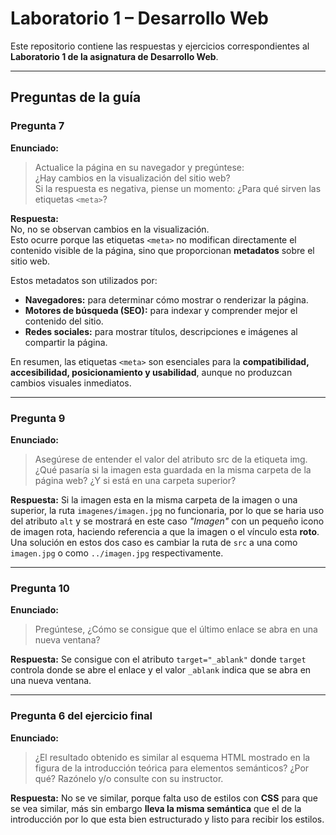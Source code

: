 # Laboratorio 1 – Desarrollo Web  

Este repositorio contiene las respuestas y ejercicios correspondientes al **Laboratorio 1 de la asignatura de Desarrollo Web**.  

---

## Preguntas de la guía  

### Pregunta 7  
**Enunciado:**  
> Actualice la página en su navegador y pregúntese:  
> ¿Hay cambios en la visualización del sitio web?  
> Si la respuesta es negativa, piense un momento: ¿Para qué sirven las etiquetas `<meta>`?

**Respuesta:**  
No, no se observan cambios en la visualización.  
Esto ocurre porque las etiquetas `<meta>` no modifican directamente el contenido visible de la página, sino que proporcionan **metadatos** sobre el sitio web.  

Estos metadatos son utilizados por:  
- **Navegadores:** para determinar cómo mostrar o renderizar la página.  
- **Motores de búsqueda (SEO):** para indexar y comprender mejor el contenido del sitio.  
- **Redes sociales:** para mostrar títulos, descripciones e imágenes al compartir la página.  

En resumen, las etiquetas `<meta>` son esenciales para la **compatibilidad, accesibilidad, posicionamiento y usabilidad**, aunque no produzcan cambios visuales inmediatos.  

---

### Pregunta 9  
**Enunciado:**  
> Asegúrese de entender el valor del atributo src de la etiqueta img.
> ¿Qué pasaría si la imagen esta guardada en la misma carpeta de la página web?
> ¿Y si está en una carpeta superior? 

**Respuesta:** 
Si la imagen esta en la misma carpeta de la imagen o una superior, la ruta `imagenes/imagen.jpg` no funcionaria, por lo que se haria uso del atributo `alt` y se mostrará en este caso *"Imagen"* con un pequeño icono de imagen rota, haciendo referencia a que la imagen o el vínculo esta **roto**. Una solución en estos dos caso es cambiar la ruta de `src` a una como `imagen.jpg` o como `../imagen.jpg` respectivamente.

---

### Pregunta 10 
**Enunciado:**  
> Pregúntese, ¿Cómo se consigue que el último enlace se abra en una nueva ventana?

**Respuesta:** 
Se consigue con el atributo `target="_ablank"` donde `target` controla donde se abre el enlace y el valor `_ablank` indica que se abra en una nueva ventana.

---

### Pregunta 6 del ejercicio final 
**Enunciado:**  
> ¿El resultado obtenido es similar al esquema HTML mostrado en la figura de la introducción teórica para elementos semánticos? 
> ¿Por qué? Razónelo y/o consulte con su instructor.

**Respuesta:**
No se ve similar, porque falta uso de estilos con **CSS** para que se vea similar, más sin embargo **lleva la misma semántica** que el de la introducción por lo que esta bien estructurado y listo para recibir los estilos.